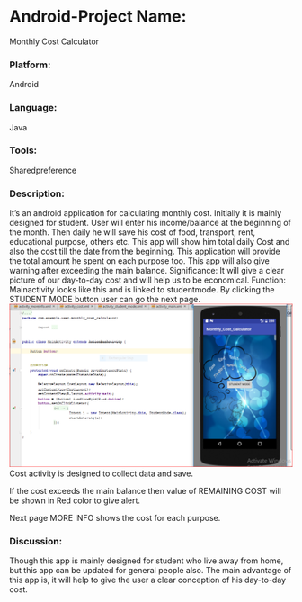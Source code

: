 # Android-Project Name:<br/>
Monthly Cost Calculator
### Platform: <br/>
Android
### Language: <br/>
Java
### Tools:  <br/>
Sharedpreference
### Description: <br/>
It’s an android application for calculating monthly cost. Initially it is mainly designed for student. User will enter his income/balance at the beginning of the month. Then daily he will save his cost of food, transport, rent, educational purpose, others etc. This app will show him total daily Cost and also the cost till the date from the beginning. This application will provide the total amount he spent on each purpose too. This app will also give warning after exceeding the main balance.
Significance: It will give a clear picture of our day-to-day cost and will help us to be economical.
Function: 
Mainactivity looks like this and is linked to studentmode. By clicking the STUDENT MODE button user can go the next page.
<br/>
![1st page](https://github.com/Tasmia22/Android-Project/blob/master/picture%20of%20MCCalcullator/1st%20page.png)
Cost activity is designed to collect data and save.

If the cost exceeds the main balance then value of REMAINING COST will be shown in Red color to give alert.

Next page MORE INFO shows the cost for each purpose.

### Discussion: <br/>
Though this app is mainly designed for student who live away from home, but this app can be updated for general people also. The main advantage of this app is, it will help to give the user a clear conception of his day-to-day cost.
